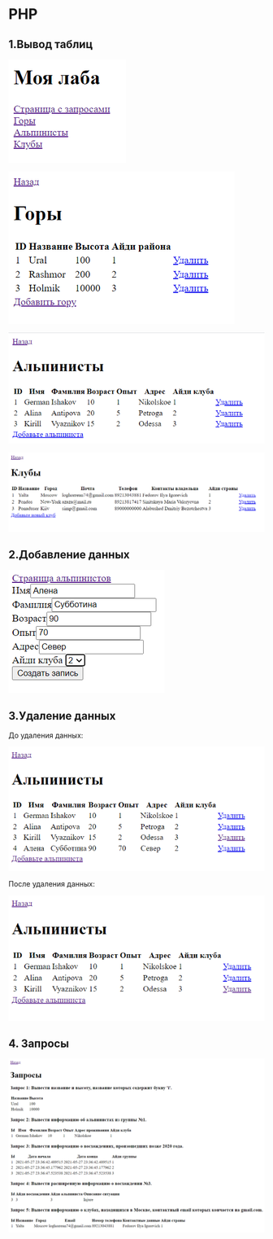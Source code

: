 # PHP

## 1.Вывод таблиц

![6_1](./6_1.png)

![6_2](./6_2.png)

![6_3](./6_3.png)

![6_4](./6_4.png)

## 2.Добавление данных

![6_5](./6_5.png)

## 3.Удаление данных

До удаления данных:

![6_6](./6_6.png)

После удаления данных:

![6_7](./6_7.png)

## 4. Запросы
![6_8](./6_8.png)